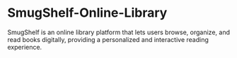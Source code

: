 # SmugShelf-Online-Library
SmugShelf is an online library platform that lets users browse, organize, and read books digitally, providing a personalized and interactive reading experience.
